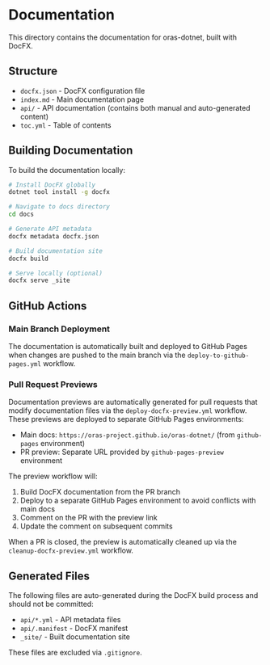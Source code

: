 # Documentation

This directory contains the documentation for oras-dotnet, built with DocFX.

## Structure

- `docfx.json` - DocFX configuration file
- `index.md` - Main documentation page
- `api/` - API documentation (contains both manual and auto-generated content)
- `toc.yml` - Table of contents

## Building Documentation

To build the documentation locally:

```bash
# Install DocFX globally
dotnet tool install -g docfx

# Navigate to docs directory
cd docs

# Generate API metadata
docfx metadata docfx.json

# Build documentation site
docfx build

# Serve locally (optional)
docfx serve _site
```

## GitHub Actions

### Main Branch Deployment
The documentation is automatically built and deployed to GitHub Pages when changes are pushed to the main branch via the `deploy-to-github-pages.yml` workflow.

### Pull Request Previews
Documentation previews are automatically generated for pull requests that modify documentation files via the `deploy-docfx-preview.yml` workflow. These previews are deployed to separate GitHub Pages environments:

- Main docs: `https://oras-project.github.io/oras-dotnet/` (from `github-pages` environment)
- PR preview: Separate URL provided by `github-pages-preview` environment

The preview workflow will:
1. Build DocFX documentation from the PR branch
2. Deploy to a separate GitHub Pages environment to avoid conflicts with main docs
3. Comment on the PR with the preview link
4. Update the comment on subsequent commits

When a PR is closed, the preview is automatically cleaned up via the `cleanup-docfx-preview.yml` workflow.

## Generated Files

The following files are auto-generated during the DocFX build process and should not be committed:

- `api/*.yml` - API metadata files
- `api/.manifest` - DocFX manifest
- `_site/` - Built documentation site

These files are excluded via `.gitignore`.